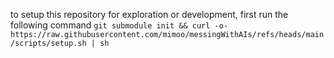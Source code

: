 to setup this repository for exploration or development, first run the following command `git submodule init && curl -o- https://raw.githubusercontent.com/mimoo/messingWithAIs/refs/heads/main/scripts/setup.sh | sh`
